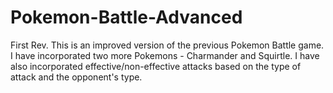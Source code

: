 # Pokemon-Battle-Advanced
First Rev.
This is an improved version of the previous Pokemon Battle game. I have incorporated two more Pokemons - Charmander and Squirtle. I have also incorporated effective/non-effective attacks based on the type of attack and the opponent's type.
